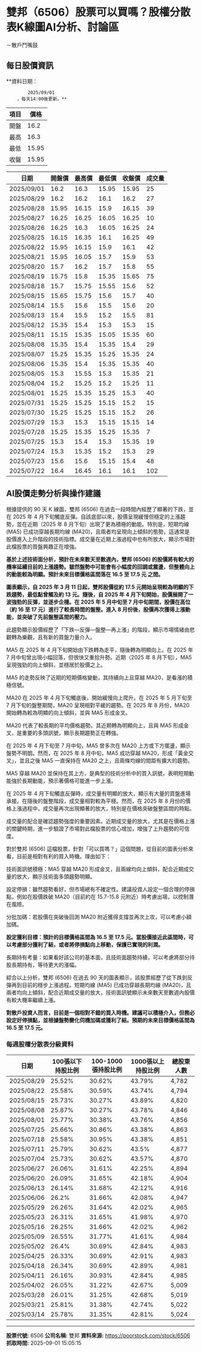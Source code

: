 # 雙邦（6506）股票可以買嗎？股權分散表K線圖AI分析、討論區
－散戶鬥嘴鼓

## 每日股價資訊

**資料日期：
        
            2025/09/01
        ，每天14:00後更新。**

| 項目 | 價格 |
|------|------|
| 開盤 | 16.2 |
| 最高 | 16.3 |
| 最低 | 15.95 |
| 收盤 | 15.95 |

| 日期 | 開盤價 | 最高價 | 最低價 | 收盤價 | 成交量 |
|------|--------|--------|--------|--------|--------|
| 2025/09/01 | 16.2 | 16.3 | 15.95 | 15.95 | 25 |
| 2025/08/29 | 16.2 | 16.2 | 16.1 | 16.2 | 27 |
| 2025/08/28 | 15.95 | 16.15 | 15.9 | 16.15 | 39 |
| 2025/08/27 | 16.25 | 16.25 | 16.05 | 16.25 | 10 |
| 2025/08/26 | 16.25 | 16.3 | 16.05 | 16.25 | 24 |
| 2025/08/25 | 16.15 | 16.35 | 16.1 | 16.25 | 49 |
| 2025/08/22 | 15.95 | 16.15 | 15.9 | 16.1 | 42 |
| 2025/08/21 | 15.95 | 16.05 | 15.7 | 15.9 | 53 |
| 2025/08/20 | 15.7 | 16.2 | 15.7 | 15.8 | 55 |
| 2025/08/19 | 15.75 | 15.8 | 15.35 | 15.65 | 75 |
| 2025/08/18 | 15.7 | 15.75 | 15.55 | 15.6 | 52 |
| 2025/08/15 | 15.65 | 15.75 | 15.6 | 15.7 | 40 |
| 2025/08/14 | 15.5 | 15.6 | 15.5 | 15.6 | 20 |
| 2025/08/13 | 15.4 | 15.5 | 15.2 | 15.5 | 81 |
| 2025/08/12 | 15.35 | 15.4 | 15.3 | 15.3 | 15 |
| 2025/08/11 | 15.15 | 15.35 | 15.05 | 15.35 | 60 |
| 2025/08/08 | 15.35 | 15.4 | 15.35 | 15.4 | 29 |
| 2025/08/07 | 15.25 | 15.35 | 15.25 | 15.35 | 24 |
| 2025/08/06 | 15.35 | 15.4 | 15.35 | 15.35 | 40 |
| 2025/08/05 | 15.3 | 15.55 | 15.3 | 15.35 | 21 |
| 2025/08/04 | 15.2 | 15.25 | 15.2 | 15.25 | 11 |
| 2025/08/01 | 15.25 | 15.35 | 15.25 | 15.3 | 40 |
| 2025/07/31 | 15.25 | 15.25 | 15.15 | 15.2 | 15 |
| 2025/07/30 | 15.25 | 15.25 | 15.15 | 15.2 | 26 |
| 2025/07/29 | 15.3 | 15.3 | 15.15 | 15.15 | 14 |
| 2025/07/28 | 15.25 | 15.35 | 15.25 | 15.35 | 7 |
| 2025/07/25 | 15.3 | 15.4 | 15.3 | 15.35 | 19 |
| 2025/07/24 | 15.3 | 15.35 | 15.2 | 15.3 | 29 |
| 2025/07/23 | 15.6 | 15.6 | 15.15 | 15.4 | 48 |
| 2025/07/22 | 16.4 | 16.45 | 16.1 | 16.1 | 102 |

## AI股價走勢分析與操作建議

根據提供的 90 天 K 線圖，雙邦 (6506) 在過去一段時間內經歷了顯著的下跌，並在 2025 年 4 月下旬觸底反彈。自該底部以來，股價呈現緩慢但穩定的上漲趨勢，並在近期（2025 年 8 月下旬）出現了更為積極的動能。特別是，短期均線 (MA5) 已成功穿越長期均線 (MA20)，且兩者均呈現向上傾斜的態勢，這通常是股價進入上升階段的技術指標。成交量在近期上漲過程中也有所放大，顯示市場對此檔股票的買盤興趣正在增強。

**基於上述技術面分析，預計在未來數天至數週內，雙邦 (6506) 的股價將有較大的機率延續目前的上漲趨勢。雖然盤勢中可能會有小幅度的回調或震盪，但整體向上的動能較為明顯。預計未來目標價格區間落在 16.5 至 17.5 元 之間。**

**圖表顯示，自 2025 年 3 月 11 日起，雙邦股價從約 17.5 元開始呈現較為明顯的下跌趨勢，最低點曾觸及約 13 元。隨後，自 2025 年 4 月下旬開始，股價展開了一波強勁的反彈，並逐步企穩。在 2025 年 5 月中旬至 7 月中旬期間，股價在高位（約 16 至 17 元）進行了較長時間的盤整。進入 8 月份後，股價再次獲得上漲動能，並突破了先前盤整區間的壓力。**

此趨勢顯示股價經歷了「下跌—反彈—盤整—再上漲」的階段，顯示市場情緒由悲觀轉為樂觀，且有新的買盤力量介入。

MA5 在 2025 年 4 月下旬開始由下跌轉為走平，隨後轉為明顯向上。在 2025 年 7 月中旬曾出現小幅回落，但很快又重拾升勢。近期（2025 年 8 月下旬），MA5 呈現強勁的向上傾斜，並穩居於股價之上。

MA5 的走勢反映了近期的短期價格變動，其持續向上且穿越 MA20，是看漲的積極信號。

MA20 在 2025 年 4 月下旬觸底後，開始緩慢向上爬升。在 2025 年 5 月下旬至 7 月下旬的盤整期間，MA20 呈現相對平緩的趨勢。在 2025 年 8 月份，MA20 開始轉為較為明顯的向上傾斜，並與 MA5 形成金叉。

MA20 代表了較長期的平均價格趨勢。其近期轉為明顯向上，且與 MA5 形成金叉，是重要的多頭訊號，顯示長期趨勢正在轉強。

在 2025 年 4 月下旬至 7 月中旬，MA5 曾多次在 MA20 上方或下方擺盪，顯示盤勢不明朗。然而，在 2025 年 8 月中旬，MA5 成功穿越 MA20，形成「黃金交叉」，並且之後 MA5 一直保持在 MA20 之上，且兩條均線的間距有擴大的趨勢。

MA5 穿越 MA20 並保持在其上方，是典型的技術分析中的買入訊號，表明短期動能強於長期動能，預示著價格可能進一步上漲。

在 2025 年 4 月下旬觸底反彈時，成交量有明顯的放大，顯示有大量的買盤進場承接。在隨後的盤整階段，成交量相對較為平穩。然而，在 2025 年 8 月份的價格上漲過程中，成交量再次出現顯著的放大，特別是在價格突破盤整區間的時點。

成交量的配合是確認趨勢強度的重要因素。近期成交量的放大，尤其是在價格上漲的關鍵時期，進一步驗證了市場對此檔股票的信心增加，增強了上升趨勢的可信度。

對於雙邦 (6506) 這檔股票，針對「可以買嗎？」這個問題，從目前的圖表分析來看，目前是相對有利的買入時機。理由如下：

技術面訊號積極：MA5 穿越 MA20 形成金叉，且兩線均向上傾斜，配合近期成交量的放大，顯示技術面多頭趨勢明顯。

設定停損：雖然趨勢看好，但市場總有不確定性。建議投資人設定一個合理的停損點，例如在股價跌破 MA20（目前約在 15.7-15.8 元附近）時考慮出場，以控制潛在風險。

分批加碼：若股價在突破後回測 MA20 附近獲得支撐並再次上攻，可以考慮小額加碼。

**設定獲利目標：預計的目標價格區間為 16.5 至 17.5 元。當股價接近此區間時，可以考慮部分獲利了結，或者將停損點向上移動，保護已實現的利潤。**

長期持有考量：如果看好該公司的基本面，且技術面趨勢持續，可以考慮將部分持股長期持有，等待更大的漲幅。

綜合以上分析，雙邦 (6506) 在過去 90 天的圖表顯示，該股票經歷了從下跌到反彈再到目前的穩步上漲過程。短期均線 (MA5) 已成功穿越長期均線 (MA20)，且兩者均向上傾斜，配合近期成交量的放大，技術面訊號顯示未來數天至數週內股價有較大機率繼續上漲。

**對散戶投資人而言，目前是一個相對不錯的買入時機。建議可以積極介入，但務必設定好停損點，並根據盤勢變化伺機加碼或獲利了結。預期的未來目標價格區間為 16.5 至 17.5 元。**

### 每週股權分散表分級資料

| 日期 | 100張以下持股比例 | 100-1000張持股比例 | 1000張以上持股比例 | 總股東人數 |
|------|-------------------|--------------------|--------------------|----------|
| 2025/08/29 | 25.52% | 30.62% | 43.79% | 4,782 |
| 2025/08/22 | 25.58% | 30.59% | 43.74% | 4,794 |
| 2025/08/15 | 25.73% | 30.27% | 43.89% | 4,820 |
| 2025/08/08 | 25.87% | 30.27% | 43.78% | 4,846 |
| 2025/08/01 | 25.77% | 30.38% | 43.76% | 4,856 |
| 2025/07/25 | 25.66% | 30.86% | 43.38% | 4,863 |
| 2025/07/18 | 25.58% | 30.95% | 43.38% | 4,851 |
| 2025/07/11 | 25.79% | 30.62% | 43.5% | 4,877 |
| 2025/07/04 | 25.73% | 30.62% | 43.57% | 4,870 |
| 2025/06/27 | 26.06% | 31.61% | 42.25% | 4,894 |
| 2025/06/20 | 26.09% | 31.65% | 42.18% | 4,904 |
| 2025/06/13 | 26.14% | 31.68% | 42.12% | 4,916 |
| 2025/06/06 | 26.2% | 31.66% | 42.08% | 4,947 |
| 2025/05/29 | 26.26% | 31.64% | 42.02% | 4,965 |
| 2025/05/23 | 26.31% | 31.65% | 41.98% | 4,970 |
| 2025/05/16 | 26.25% | 31.66% | 42.02% | 4,962 |
| 2025/05/09 | 26.55% | 31.77% | 41.61% | 4,984 |
| 2025/05/02 | 26.4% | 30.69% | 42.84% | 4,983 |
| 2025/04/25 | 26.33% | 30.69% | 42.91% | 4,983 |
| 2025/04/18 | 26.34% | 30.69% | 42.89% | 4,981 |
| 2025/04/11 | 26.16% | 30.93% | 42.84% | 4,985 |
| 2025/04/02 | 26.05% | 31.22% | 42.67% | 5,009 |
| 2025/03/28 | 26.01% | 31.25% | 42.68% | 5,019 |
| 2025/03/21 | 25.81% | 31.38% | 42.74% | 5,022 |
| 2025/03/14 | 25.78% | 31.35% | 42.81% | 5,024 |

---

**股票代號:** 6506
**公司名稱:** 雙邦
**資料來源:** https://poorstock.com/stock/6506
**抓取時間:** 2025-09-01 15:05:15